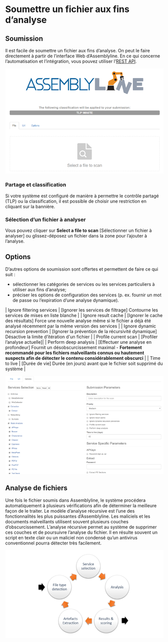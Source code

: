 # Soumettre un fichier aux fins d’analyse

## Soumission
Il est facile de soumettre un fichier aux fins d’analyse. On peut le faire directement à partir de l’interface Web d’Assemblyline. En ce qui concerne l’automatisation et l’intégration, vous pouvez utiliser l’[REST API](https://cybercentrecanada.github.io/assemblyline4_docs/CLI/client/#submit-a-file).

![File submission](./images/submit.png)

### Partage et classification

Si votre système est configuré de manière à permettre le contrôle partagé (TLP) ou la classification, il est possible de choisir une restriction en cliquant sur la bannière.

### Sélection d’un fichier à analyser

Vous pouvez cliquer sur **Select a file to scan** [Sélectionner un fichier à analyser] ou glissez-déposez un fichier dans la zone pour l’ajouter à l’analyse.

## Options
D’autres options de soumission sont offertes et permettent de faire ce qui suit :

- sélectionner les catégories de services ou les services particuliers à utiliser aux fins d’analyse; 
- préciser les options de configuration des services (p. ex. fournir un mot de passe ou l’expiration d’une analyse dynamique).

| Ignore filtering services | [Ignorer les services de filtrage] Contourne les services de mises en liste blanche |
| Ignore result cache | [Ignorer le cache des résultats] Force une nouvelle analyse même si le fichier a déjà été analysé récemment par la même version des services |
| Ignore dynamic recursion prevention | [Ignorer la prévention de la récursivité dynamique] Désactive la limite d’itération d'un fichier |
| Profile current scan | [Profiler l’analyse actuelle]|
| Perform deep analysis | [Effectuer une analyse en profondeur] Fournit un désobscurcissement maximal - **Fortement recommandé pour les fichiers malveillants connus ou hautement suspects afin de détecter le contenu considérablement obscurci** |
| Time to live | [Durée de vie] Durée (en jours) avant que le fichier soit supprimé du système |

![Submit options](./images/submit_options.png)

## Analyse de fichiers

Une fois le fichier soumis dans Assemblyline, le système procédera automatiquement à plusieurs vérifications afin de déterminer la meilleure façon de le traiter. Le modèle d’analyse récursive est l’une des fonctionnalités les plus puissantes d’Assemblyline. Les maliciels et les documents malveillants utilisent souvent plusieurs couches d’obscurcissement. L’analyse récursive permet au système de supprimer ces couches et de poursuivre l’analyse du fichier. Il en résulte souvent un script en texte clair ou un maliciel non condensé qu’un antivirus conventionnel pourra détecter très facilement.

![Submit options](./images/processing.png)

